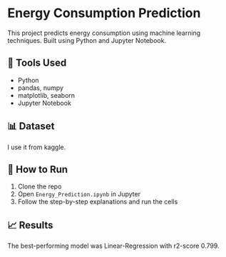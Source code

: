 # Energy Consumption Prediction

This project predicts energy consumption using machine learning techniques. Built using Python and Jupyter Notebook.

## 🔧 Tools Used
- Python
- pandas, numpy
- matplotlib, seaborn
- Jupyter Notebook

## 📊 Dataset
I use it from kaggle.

## 🚀 How to Run
1. Clone the repo
2. Open `Energy_Prediction.ipynb` in Jupyter
3. Follow the step-by-step explanations and run the cells

## 📈 Results
The best-performing model was Linear-Regression with r2-score 0.799.
